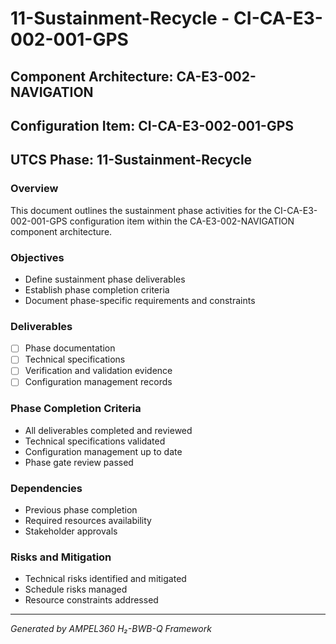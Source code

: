 # 11-Sustainment-Recycle - CI-CA-E3-002-001-GPS

## Component Architecture: CA-E3-002-NAVIGATION
## Configuration Item: CI-CA-E3-002-001-GPS
## UTCS Phase: 11-Sustainment-Recycle

### Overview
This document outlines the sustainment phase activities for the CI-CA-E3-002-001-GPS configuration item within the CA-E3-002-NAVIGATION component architecture.

### Objectives
- Define sustainment phase deliverables
- Establish phase completion criteria
- Document phase-specific requirements and constraints

### Deliverables
- [ ] Phase documentation
- [ ] Technical specifications
- [ ] Verification and validation evidence
- [ ] Configuration management records

### Phase Completion Criteria
- All deliverables completed and reviewed
- Technical specifications validated
- Configuration management up to date
- Phase gate review passed

### Dependencies
- Previous phase completion
- Required resources availability
- Stakeholder approvals

### Risks and Mitigation
- Technical risks identified and mitigated
- Schedule risks managed
- Resource constraints addressed

---
*Generated by AMPEL360 H₂-BWB-Q Framework*
